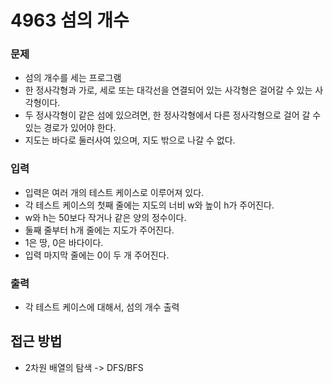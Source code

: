 4963 섬의 개수
=============
### 문제
* 섬의 개수를 세는 프로그램
* 한 정사각형과 가로, 세로 또는 대각선을 연결되어 있는 사각형은 걸어갈 수 있는 사각형이다.
* 두 정사각형이 같은 섬에 있으려면, 한 정사각형에서 다른 정사각형으로 걸어 갈 수 있는 경로가 있어야 한다.
* 지도는 바다로 둘러사여 있으며, 지도 밖으로 나갈 수 없다.
### 입력
* 입력은 여러 개의 테스트 케이스로 이루어져 있다.
* 각 테스트 케이스의 첫째 줄에는 지도의 너비 w와 높이 h가 주어진다.
* w와 h는 50보다 작거나 같은 양의 정수이다.
* 둘째 줄부터 h개 줄에는 지도가 주어진다.
* 1은 땅, 0은 바다이다.
* 입력 마지막 줄에는 0이 두 개 주어진다.
### 출력
* 각 테스트 케이스에 대해서, 섬의 개수 출력

접근 방법
-------------
* 2차원 배열의 탐색 -> DFS/BFS
